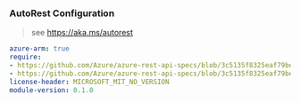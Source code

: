 ### AutoRest Configuration

> see https://aka.ms/autorest

``` yaml
azure-arm: true
require:
- https://github.com/Azure/azure-rest-api-specs/blob/3c5135f8325eaf79be7b137cae363bdcba028c17/specification/loadtestservice/resource-manager/readme.md
- https://github.com/Azure/azure-rest-api-specs/blob/3c5135f8325eaf79be7b137cae363bdcba028c17/specification/loadtestservice/resource-manager/readme.go.md
license-header: MICROSOFT_MIT_NO_VERSION
module-version: 0.1.0

```